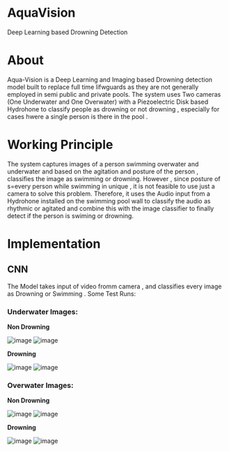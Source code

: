 # AquaVision
Deep Learning based Drowning Detection

# About
Aqua-Vision is a Deep Learning and Imaging based Drowning detection model built to replace full time lifwguards as they are not generally employed in semi public and private pools. The system uses Two cameras (One Underwater and One Overwater) with a Piezoelectric Disk based Hydrohone to classify people as drowning or not drowning , especially for cases hwere a single person is there in the pool .

# Working Principle
The system captures images of a person swimming overwater and underwater and based on the agitation and posture of the person , classifies the image as swimming or drowning. However , since posture of s=every person while swimming in unique , it is not feasible to use just a camera to solve this problem. Therefore, it uses the Audio input from a Hydrohone installed on the swimming pool wall to classify the audio as rhythmic or agitated and combine this with the image classifier to finally detect if the person is swiming or drowning.

# Implementation
## CNN
The Model takes input of video fromm camera , and classifies every image as Drowning or Swimming . 
Some Test Runs: 

### **Underwater Images:**
__Non Drowning__

![image](https://user-images.githubusercontent.com/81915404/230651396-e15de163-1276-4502-9ae9-c46114a015d6.png)
![image](https://user-images.githubusercontent.com/81915404/230652271-7604e4be-6e61-413f-99be-b0ed5e8c3674.png)

__Drowning__

![image](https://user-images.githubusercontent.com/81915404/230652308-e2cfa6bb-eff3-40b9-9190-b9ae4b889bf2.png)
![image](https://user-images.githubusercontent.com/81915404/230652840-17848d72-3642-4db2-9eaf-00dc3bdab696.png)

### **Overwater Images:**
__Non Drowning__

![image](https://user-images.githubusercontent.com/81915404/230652597-88a7652e-5a7e-4673-b363-fd5cc96b0c8a.png)
![image](https://user-images.githubusercontent.com/81915404/230652641-97695b59-e5ee-48af-a540-efd64c057dda.png)

__Drowning__

![image](https://user-images.githubusercontent.com/81915404/230652508-6f2a0dfd-dac2-4957-ae35-430de1a7b21f.png)
![image](https://user-images.githubusercontent.com/81915404/230652540-6414097a-d619-4d41-9569-5d244e9ad99c.png)

